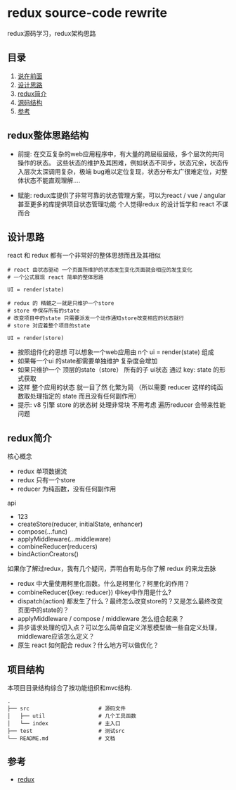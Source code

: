 # redux source-code rewrite

redux源码学习，redux架构思路

## 目录
1. [说在前面](#说在前面)
1. [设计思路](#设计思路)
1. [redux简介](#redux简介)
1. [源码结构](#源码结构)
1. [参考](#参考)

## redux整体思路结构
* 前提: 在交互复杂的web应用程序中，有大量的跨层级层级，多个层次的共同操作的状态。
       这些状态的维护及其困难，例如状态不同步，状态冗余，状态传入层次太深调用复杂，极端
       bug难以定位复现，状态分布太广很难定位，对整体状态不能直观理解....

* 赋能: redux库提供了非常可靠的状态管理方案，可以为react / vue / angular 甚至更多的库提供项目状态管理功能
       个人觉得redux 的设计哲学和 react 不谋而合

## 设计思路
react 和 redux 都有一个非常好的整体思想而且及其相似

```
# react 由状态驱动 一个页面所维护的状态发生变化页面就会相应的发生变化
# 一个公式展现 react 简单的整体思路

UI = render(state) 

# redux 的 精髓之一就是只维护一个store
# store 中保存所有的state
# 改变项目中的state 只需要派发一个动作通知store改变相应的状态就行
# store 对应着整个项目的state

UI = render(store)

```
* 按照组件化的思想 可以想象一个web应用由 n个 ui = render(state) 组成 
* 如果每一个ui 的state都需要单独维护 复杂度会增加
* 如果只维护一个 顶层的state（store） 所有的子 ui状态 通过 key: state 的形式获取
* 这样 整个应用的状态 就一目了然 化繁为简 （所以需要 reducer 这样的纯函数取处理指定的 state 而且没有任何副作用）
* 提示: v8 引擎 store 的状态树 处理非常块 不用考虑 遍历reducer 会带来性能问题

## redux简介
核心概念
* redux 单项数据流
* redux 只有一个store
* reducer 为纯函数，没有任何副作用

api
* 123
* createStore(reducer, initialState, enhancer)
* compose(...func)
* applyMiddleware(...middleware)
* combineReducer(reducers)
* bindActionCreators()

如果你了解过redux，我有几个疑问，弄明白有助与你了解 redux 的来龙去脉
* redux 中大量使用柯里化函数。什么是柯里化？柯里化的作用？
* combineReducer({key: reducer}) 中key中作用是什么?
* dispatch(action) 都发生了什么？最终怎么改变store的？又是怎么最终改变页面中的state的？
* applyMiddleware / compose / middleware 怎么组合起来？
* 异步请求处理的切入点？可以怎么简单自定义洋葱模型做一些自定义处理，middleware应该怎么定义？
* 原生 react 如何配合 redux？什么地方可以做优化？
## 项目结构

本项目目录结构综合了按功能组织和mvc结构.

```
.
├── src                      # 源码文件
│   ├── util                 # 几个工具函数
│   └── index                # 主入口
├── test                     # 测试src
└── README.md                # 文档
```

## 参考

* [redux](https://github.com/ecmadao/Coding-Guide/blob/master/Notes/React/Redux/Redux%E5%85%A5%E5%9D%91%E8%BF%9B%E9%98%B6-%E6%BA%90%E7%A0%81%E8%A7%A3%E6%9E%90.md)

